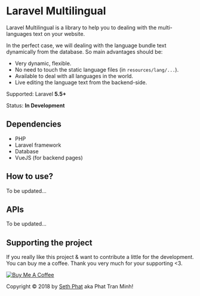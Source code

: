 # Laravel Multilingual
Laravel Multilingual is a library to help you to dealing with the multi-languages text on your website.

In the perfect case, we will dealing with the language bundle text dynamically from the database. So main advantages should be:   
- Very dynamic, flexible.
- No need to touch the static language files (in `resources/lang/...`).
- Available to deal with all languages in the world.
- Live editing the language text from the backend-side.

Supported: Laravel **5.5+**

Status: **In Development**

## Dependencies
- PHP
- Laravel framework
- Database
- VueJS (for backend pages)

## How to use?
To be updated...

## APIs
To be updated...

## Supporting the project
If you really like this project & want to contribute a little for the development. You can buy me a coffee. Thank you very much for your supporting <3.

<a href="https://www.buymeacoffee.com/xKOM9NB8p" target="_blank"><img src="https://www.buymeacoffee.com/assets/img/custom_images/orange_img.png" alt="Buy Me A Coffee" style="height: auto !important;width: auto !important;" ></a>

Copyright &copy; 2018 by [Seth Phat](https://sethphat.com) aka Phat Tran Minh!